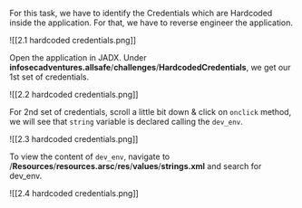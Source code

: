 
For this task, we have to identify the Credentials which are Hardcoded inside the application. For that, we have to reverse engineer the application.

![[2.1 hardcoded credentials.png]]


Open the application in JADX. Under **infosecadventures.allsafe**/**challenges**/**HardcodedCredentials**, we get our 1st set of credentials.

![[2.2 hardcoded credentials.png]]


For 2nd set of credentials, scroll a little bit down & click on `onclick` method, we will see that `string` variable is declared calling the `dev_env`. 

![[2.3 hardcoded credentials.png]]

To view the content of `dev_env`, navigate to /**Resources**/**resources.arsc**/**res**/**values**/**strings.xml** and search for dev_env.

![[2.4 hardcoded credentials.png]]

